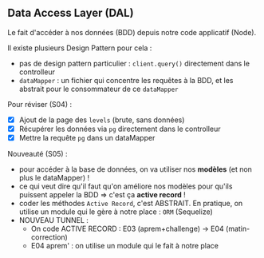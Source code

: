 ## Data Access Layer (DAL)

Le fait d'accéder à nos données (BDD) depuis notre code applicatif (Node).

Il existe plusieurs Design Pattern pour cela : 
- pas de design pattern particulier : `client.query()` directement dans le controlleur
- `dataMapper` : un fichier qui concentre les requêtes à la BDD, et les abstrait pour le consommateur de ce `dataMapper`

Pour réviser (S04) : 
- [x] Ajout de la page des `levels` (brute, sans données)
- [x] Récupérer les données via `pg` directement dans le controlleur
- [x] Mettre la requête `pg` dans un dataMapper

Nouveauté (S05) : 
- pour accéder à la base de données, on va utiliser nos **modèles** (et non plus le dataMapper) !
- ce qui veut dire qu'il faut qu'on améliore nos modèles pour qu'ils puissent appeler la BDD => c'est ça **active record** ! 
- coder les méthodes `Active Record`, c'est ABSTRAIT. En pratique, on utilise un module qui le gère à notre place : `ORM` (Sequelize)
- NOUVEAU TUNNEL : 
  - On code ACTIVE RECORD : E03 (aprem+challenge) -> E04 (matin-correction)
  - E04 aprem' : on utilise un module qui le fait à notre place